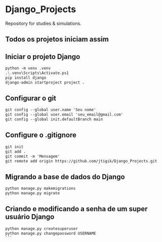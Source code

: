 # Django_Projects

Repository for studies &amp; simulations.

## Todos os projetos iniciam assim

## Iniciar o projeto Django

```md
python -m venv .venv
.\.venv\Scripts\Activate.ps1
pip install django
django-admin startproject project .
```

## Configurar o git

```txt
git config --global user.name 'Seu nome'
git config --global user.email 'seu_email@gmail.com'
git config --global init.defaultBranch main
```

## Configure o .gitignore

```txt
git init
git add .
git commit -m 'Mensagem'
git remote add origin https://github.com/jtigik/Django_Projects.git
```

## Migrando a base de dados do Django

```txt
python manage.py makemigrations
python manage.py migrate
```

## Criando e modificando a senha de um super usuário Django

````txt
python manage.py createsuperuser
python manage.py changepassword USERNAME
```
